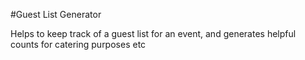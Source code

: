 #Guest List Generator

Helps to keep track of a guest list for an event, and generates helpful counts for catering purposes etc